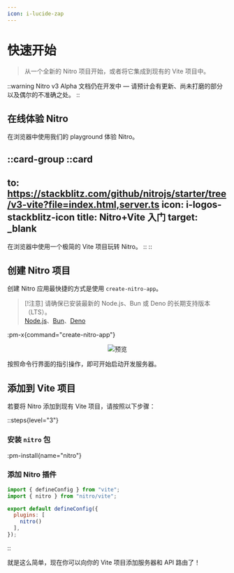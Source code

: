```yaml
---
icon: i-lucide-zap
---
```


# 快速开始

> 从一个全新的 Nitro 项目开始，或者将它集成到现有的 Vite 项目中。

::warning
Nitro v3 Alpha 文档仍在开发中 — 请预计会有更新、尚未打磨的部分以及偶尔的不准确之处。
::

## 在线体验 Nitro

在浏览器中使用我们的 playground 体验 Nitro。

::card-group
  ::card
  ---
  to: https://stackblitz.com/github/nitrojs/starter/tree/v3-vite?file=index.html,server.ts
  icon: i-logos-stackblitz-icon
  title: Nitro+Vite 入门
  target: _blank
  ---
  在浏览器中使用一个极简的 Vite 项目玩转 Nitro。
  ::
::

## 创建 Nitro 项目

创建 Nitro 应用最快捷的方式是使用 `create-nitro-app`。

> [!注意]
> 请确保已安装最新的 Node.js、Bun 或 Deno 的长期支持版本（LTS）。  
> [Node.js](https://nodejs.org/en)、[Bun](https://bun.sh/)、[Deno](https://deno.com/)

:pm-x{command="create-nitro-app"}

<div style="display:flex;justify-content:center;">
  <img src="https://github.com/nitrojs/create-nitro-app/blob/main/.images/preview.png?raw=true" alt="预览" style="max-width:100%;height:auto;display:block;" />
</div>

按照命令行界面的指引操作，即可开始启动开发服务器。

## 添加到 Vite 项目

若要将 Nitro 添加到现有 Vite 项目，请按照以下步骤：

::steps{level="3"}

### 安装 `nitro` 包

:pm-install{name="nitro"}

### 添加 Nitro 插件

```js [vite.config.mjs] {2,6}
import { defineConfig } from "vite";
import { nitro } from "nitro/vite";

export default defineConfig({
  plugins: [
    nitro()
  ],
});
```

::

就是这么简单，现在你可以向你的 Vite 项目添加服务器和 API 路由了！